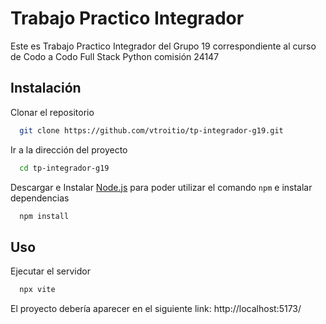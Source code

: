# Trabajo Practico Integrador

Este es Trabajo Practico Integrador del Grupo 19 correspondiente al curso de Codo a Codo Full Stack Python comisión 24147

## Instalación

Clonar el repositorio
```bash
  git clone https://github.com/vtroitio/tp-integrador-g19.git
```
Ir a la dirección del proyecto
```bash
  cd tp-integrador-g19
```
Descargar e Instalar [Node.js](https://nodejs.org/en) para poder utilizar el comando `npm` e instalar dependencias
```bash
  npm install
```

## Uso

Ejecutar el servidor
```bash
  npx vite
```

El proyecto debería aparecer en el siguiente link: http://localhost:5173/